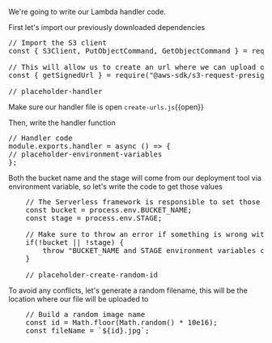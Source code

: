We're going to write our Lambda handler code. 

First let's import our previously downloaded dependencies

<pre class="file" data-filename="create-urls.js" data-target="replace">
// Import the S3 client
const { S3Client, PutObjectCommand, GetObjectCommand } = require("@aws-sdk/client-s3");

// This will allow us to create an url where we can upload our image
const { getSignedUrl } = require("@aws-sdk/s3-request-presigner");

// placeholder-handler
</pre>

Make sure our handler file is open `create-urls.js`{{open}}

Then, write the handler function
<pre class="file" data-filename="create-urls.js" data-target="insert" data-marker="// placeholder-handler">
// Handler code
module.exports.handler = async () => {
// placeholder-environment-variables
};
</pre>

Both the bucket name and the stage will come from our deployment tool via environment variable, so let's write the code to get those values

<pre class="file" data-filename="create-urls.js" data-target="insert" data-marker="// placeholder-environment-variables">
    // The Serverless framework is responsible to set those environment variables
    const bucket = process.env.BUCKET_NAME;
    const stage = process.env.STAGE;

    // Make sure to throw an error if something is wrong with those variables
    if(!bucket || !stage) {
        throw "BUCKET_NAME and STAGE environment variables could not be found";
    }

    // placeholder-create-random-id
</pre>

To avoid any conflicts, let's generate a random filename, this will be the location where our file will be uploaded to

<pre class="file" data-filename="create-urls.js" data-target="insert" data-marker="// placeholder-create-random-id">
    // Build a random image name
    const id = Math.floor(Math.random() * 10e16);
    const fileName = `${id}.jpg`;
</pre>

